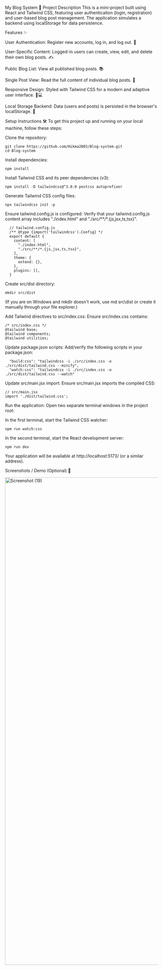 My Blog System 🚀
Project Description
This is a mini-project built using React and Tailwind CSS, featuring user authentication (login, registration) and user-based blog post management. The application simulates a backend using localStorage for data persistence.

Features ✨

  User Authentication: Register new accounts, log in, and log out. 🔐
  
  User-Specific Content: Logged-in users can create, view, edit, and delete their own blog posts. ✍️
  
  Public Blog List: View all published blog posts. 📚
  
  Single Post View: Read the full content of individual blog posts. 📖
  
  Responsive Design: Styled with Tailwind CSS for a modern and adaptive user interface. 📱💻
  
  Local Storage Backend: Data (users and posts) is persisted in the browser's localStorage. 💾

Setup Instructions 🛠️
To get this project up and running on your local machine, follow these steps:

Clone the repository:

    git clone https://github.com/Hikma2003/Blog-system.git
    cd Blog-system

Install dependencies:

    npm install

Install Tailwind CSS and its peer dependencies (v3):

    npm install -D tailwindcss@^3.0.0 postcss autoprefixer

Generate Tailwind CSS config files:

    npx tailwindcss init -p

Ensure tailwind.config.js is configured:
Verify that your tailwind.config.js content array includes "./index.html" and "./src/**/*.{js,jsx,ts,tsx}".
      
      // tailwind.config.js
      /** @type {import('tailwindcss').Config} */
      export default {
        content: [
          "./index.html",
          "./src/**/*.{js,jsx,ts,tsx}",
        ],
        theme: {
          extend: {},
        },
        plugins: [],
      }

Create src/dist directory:

    mkdir src/dist

(If you are on Windows and mkdir doesn't work, use md src\dist or create it manually through your file explorer.)

Add Tailwind directives to src/index.css:
Ensure src/index.css contains:

    /* src/index.css */
    @tailwind base;
    @tailwind components;
    @tailwind utilities;

Update package.json scripts:
Add/verify the following scripts in your package.json:
      
      "build:css": "tailwindcss -i ./src/index.css -o ./src/dist/tailwind.css --minify",
      "watch:css": "tailwindcss -i ./src/index.css -o ./src/dist/tailwind.css --watch"

Update src/main.jsx import:
Ensure src/main.jsx imports the compiled CSS:

    // src/main.jsx
    import './dist/tailwind.css';

Run the application:
Open two separate terminal windows in the project root:

In the first terminal, start the Tailwind CSS watcher:

    npm run watch:css

In the second terminal, start the React development server:

    npm run dev

Your application will be available at http://localhost:5173/ (or a similar address).

Screenshots / Demo (Optional) 📸

<img width="2560" height="1600" alt="Screenshot (19)" src="https://github.com/user-attachments/assets/7e24d888-5169-41c6-bfd8-ba90fb68fd9f" />


